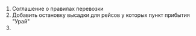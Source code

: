 1. Соглашение о правилах перевозки
2. Добавить остановку высадки для рейсов у которых пункт прибытия "Урай"
3. 